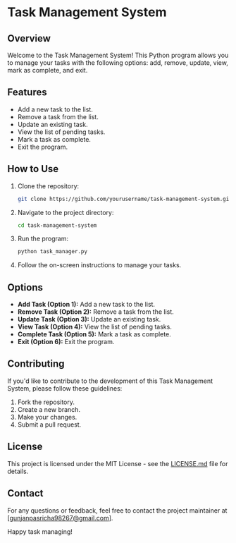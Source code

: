 # Task Management System

## Overview

Welcome to the Task Management System! This Python program allows you to manage your tasks with the following options: add, remove, update, view, mark as complete, and exit.

## Features

- Add a new task to the list.
- Remove a task from the list.
- Update an existing task.
- View the list of pending tasks.
- Mark a task as complete.
- Exit the program.

## How to Use

1. Clone the repository:

   ```bash
   git clone https://github.com/yourusername/task-management-system.git
   ```

2. Navigate to the project directory:

   ```bash
   cd task-management-system
   ```

3. Run the program:

   ```bash
   python task_manager.py
   ```

4. Follow the on-screen instructions to manage your tasks.

## Options

- **Add Task (Option 1):** Add a new task to the list.
- **Remove Task (Option 2):** Remove a task from the list.
- **Update Task (Option 3):** Update an existing task.
- **View Task (Option 4):** View the list of pending tasks.
- **Complete Task (Option 5):** Mark a task as complete.
- **Exit (Option 6):** Exit the program.

## Contributing

If you'd like to contribute to the development of this Task Management System, please follow these guidelines:

1. Fork the repository.
2. Create a new branch.
3. Make your changes.
4. Submit a pull request.

## License

This project is licensed under the MIT License - see the [LICENSE.md](LICENSE.md) file for details.


## Contact

For any questions or feedback, feel free to contact the project maintainer at [gunjanpasricha98267@gmail.com].

Happy task managing!


